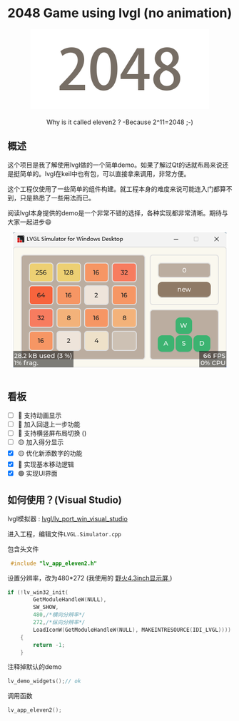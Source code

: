 # 2048 Game using lvgl (no animation)

<p align = "center">
	<img src="image/2048.png">
<br><br>
Why is it called eleven2 ?  -Because 2^11=2048   ;-)




## 概述	

​	这个项目是我了解使用lvgl做的一个简单demo。如果了解过Qt的话就布局来说还是挺简单的。lvgl在keil中也有包，可以直接拿来调用，非常方便。


​	这个工程仅使用了一些简单的组件构建。就工程本身的难度来说可能连入门都算不到，只是熟悉了一些用法而已。


​	阅读lvgl本身提供的demo是一个非常不错的选择，各种实现都非常清晰。期待与大家一起进步😄

<p align = "center">
	<img src="image/readme/image-20221003204237256.png">
<br><br>

## 看板

- [ ] 🔵 支持动画显示
- [ ] 🔵 加入回退上一步功能
- [ ] 🔵 支持横竖屏布局切换 ()
- [ ] 🟡 加入得分显示
- [x] 🟡 优化新添数字的功能 
- [x] 🔴 实现基本移动逻辑 
- [x] 🟢 实现UI界面 

## 如何使用？(Visual Studio)

lvgl模拟器 : [lvgl/lv_port_win_visual_studio](https://github.com/lvgl/lv_port_win_visual_studio)

进入工程，编辑文件`LVGL.Simulator.cpp` 

包含头文件

```c
 #include "lv_app_eleven2.h"
```

设置分辨率，改为480*272 (我使用的 [野火4.3inch显示屏 ](https://detail.tmall.com/item.htm?id=622582431607) ) 

```c
if (!lv_win32_init(
        GetModuleHandleW(NULL),
        SW_SHOW,
        480,/*横向分辨率*/
        272,/*纵向分辨率*/
        LoadIconW(GetModuleHandleW(NULL), MAKEINTRESOURCE(IDI_LVGL))))
    {
        return -1;
    }
```

注释掉默认的demo

```c
lv_demo_widgets();// ok
```

调用函数

```c
lv_app_eleven2();
```

 

